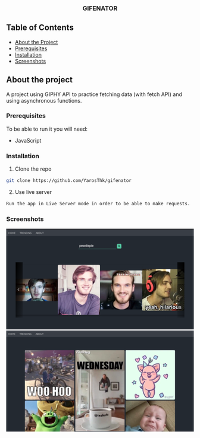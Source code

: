 <h3 align="center">GIFENATOR</h3>

<!-- TABLE OF CONTENTS -->
## Table of Contents

* [About the Project](#about-the-project)
* [Prerequisites](#prerequisites)
* [Installation](#installation)
* [Screenshots](#screenshots)


## About the project
A project using GIPHY API to practice fetching data (with fetch API) and using asynchronous functions.

### Prerequisites

To be able to run it you will need:
* JavaScript

### Installation

1. Clone the repo
```sh
git clone https://github.com/YarosThk/gifenator
```
2. Use live server
```sh
Run the app in Live Server mode in order to be able to make requests.
```

### Screenshots
![alt text](https://github.com/YarosThk/gifenator/blob/main/css/assets/search.png?raw=true)
![alt text](https://github.com/YarosThk/gifenator/blob/main/css/assets/trending.png?raw=true)

